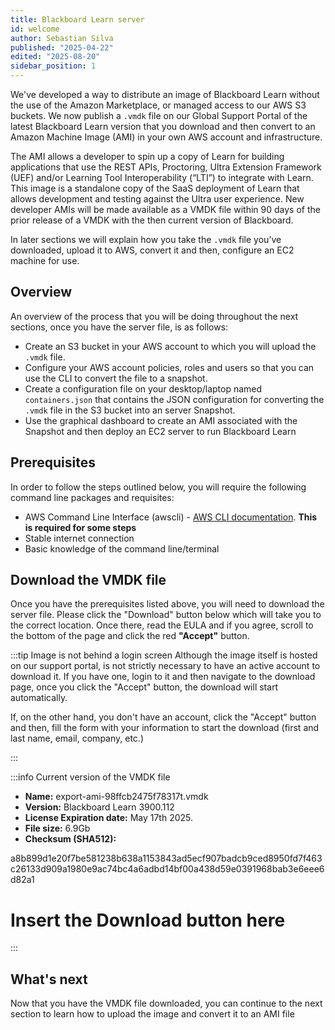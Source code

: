 ```yaml
---
title: Blackboard Learn server
id: welcome
author: Sebastian Silva
published: "2025-04-22"
edited: "2025-08-20"
sidebar_position: 1
---
```


We've developed a way to distribute an image of Blackboard Learn without the use of the Amazon Marketplace, or managed access to our AWS S3 buckets. We now publish a `.vmdk` file on our Global Support Portal of the latest Blackboard Learn version that you download and then convert to an Amazon Machine Image (AMI) in your own AWS account and infrastructure.

The AMI allows a developer to spin up a copy of Learn for building applications that use the REST APIs, Proctoring, Ultra Extension Framework (UEF) and/or Learning Tool Interoperability (“LTI”) to integrate with Learn. This image is a standalone copy of the SaaS deployment of Learn that allows development and testing against the Ultra user experience. New developer AMIs will be made available as a VMDK file within 90 days of the prior release of a VMDK with the then current version of Blackboard.

In later sections we will explain how you take the `.vmdk` file you’ve downloaded, upload it to AWS, convert it and then, configure an EC2 machine for use.

## Overview

An overview of the process that you will be doing throughout the next sections, once you have the server file, is as follows:

- Create an S3 bucket in your AWS account to which you will upload the `.vmdk` file.
- Configure your AWS account policies, roles and users so that you can use the CLI to convert the file to a snapshot.
- Create a configuration file on your desktop/laptop named `containers.json` that contains the JSON configuration for converting the `.vmdk` file in the S3 bucket into an server Snapshot.
- Use the graphical dashboard to create an AMI associated with the Snapshot and then deploy an EC2 server to run Blackboard Learn

## Prerequisites

In order to follow the steps outlined below, you will require the following command line packages and requisites:

- AWS Command Line Interface (awscli) - [AWS CLI documentation](https://aws.amazon.com/cli/). **This is required for some steps**
- Stable internet connection
- Basic knowledge of the command line/terminal

## Download the VMDK file

Once you have the prerequisites listed above, you will need to download the server file. Please click the "Download" button below which will take you to the correct location. Once there, read the EULA and if you agree, scroll to the bottom of the page and click the red **"Accept"** button.

:::tip Image is not behind a login screen
Although the image itself is hosted on our support portal, is not strictly necessary to have an active account to download it. If you have one, login to it and then navigate to the download page, once you click the "Accept" button, the download will start automatically.

If, on the other hand, you don't have an account, click the "Accept" button and then, fill the form with your information to start the download (first and last name, email, company, etc.)

:::

:::info Current version of the VMDK file

- **Name:** export-ami-98ffcb2475f78317t.vmdk
- **Version:** Blackboard Learn 3900.112
- **License Expiration date:** May 17th 2025.
- **File size:** 6.9Gb
- **Checksum (SHA512):**

a8b899d1e20f7be581238b638a1153843ad5ecf907badcb9ced8950fd7f463c26133d909a1980e9ac74bc4a6adbd14bf00a438d59e0391968bab3e6eee6d82a1

# Insert the Download button here

:::

## What's next

Now that you have the VMDK file downloaded, you can continue to the next section to learn how to upload the image and convert it to an AMI file
